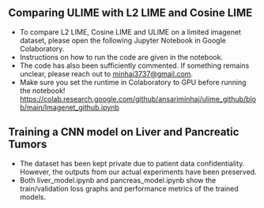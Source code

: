 ## Comparing ULIME with L2 LIME and Cosine LIME
* To compare L2 LIME, Cosine LIME and ULIME on a limited imagenet dataset, please open the following Jupyter Notebook in Google Colaboratory. 
* Instructions on how to run the code are given in the notebook. 
* The code has also been sufficiently commented. If something remains unclear, please reach out to minhaj3737@gmail.com. 
* Make sure you set the runtime in Colaboratory to GPU before running the notebook!
https://colab.research.google.com/github/ansariminhaj/ulime_github/blob/main/Imagenet_github.ipynb

## Training a CNN model on Liver and Pancreatic Tumors
* The dataset has been kept private due to patient data confidentiality. However, the outputs from our actual experiments have been preserved. 
* Both liver_model.ipynb and pancreas_model.ipynb show the train/validation loss graphs and performance metrics of the trained models.
